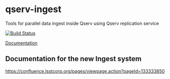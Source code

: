 # qserv-ingest

Tools for parallel data ingest inside Qserv using Qserv replication service

[![Build Status](https://travis-ci.com/lsst-dm/qserv-ingest.svg?branch=master)](https://travis-ci.com/lsst-dm/qserv-ingest)

[Documentation](https://qserv-ingest.lsst.io)

## Documentation for the new Ingest system
https://confluence.lsstcorp.org/pages/viewpage.action?pageId=133333850